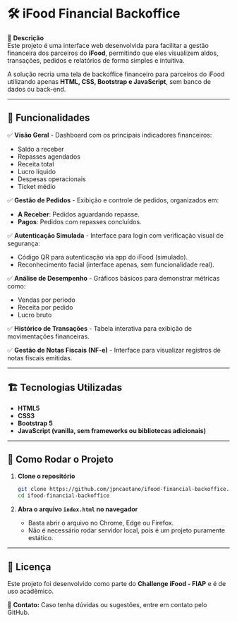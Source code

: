 # 🛠️ iFood Financial Backoffice  

📌 **Descrição**  
Este projeto é uma interface web desenvolvida para facilitar a gestão financeira dos parceiros do **iFood**, permitindo que eles visualizem aldos, transações, pedidos e relatórios de forma simples e intuitiva.  

A solução recria uma tela de backoffice financeiro para parceiros do iFood utilizando apenas **HTML, CSS, Bootstrap e JavaScript**, sem banco de dados ou back-end.  

---

## 🚀 Funcionalidades  

✅ **Visão Geral** - Dashboard com os principais indicadores financeiros:  
  - Saldo a receber  
  - Repasses agendados  
  - Receita total  
  - Lucro líquido  
  - Despesas operacionais  
  - Ticket médio  

✅ **Gestão de Pedidos** - Exibição e controle de pedidos, organizados em:  
  - **A Receber**: Pedidos aguardando repasse.  
  - **Pagos**: Pedidos com repasses concluídos.  

✅ **Autenticação Simulada** - Interface para login com verificação visual de segurança:  
  - Código QR para autenticação via app do iFood (simulado).  
  - Reconhecimento facial (interface apenas, sem funcionalidade real).  

✅ **Análise de Desempenho** - Gráficos básicos para demonstrar métricas como:  
  - Vendas por período  
  - Receita por pedido  
  - Lucro bruto  

✅ **Histórico de Transações** - Tabela interativa para exibição de movimentações financeiras.  

✅ **Gestão de Notas Fiscais (NF-e)** - Interface para visualizar registros de notas fiscais emitidas.  

---

## 🏗️ Tecnologias Utilizadas  

- **HTML5**  
- **CSS3**  
- **Bootstrap 5**  
- **JavaScript (vanilla, sem frameworks ou bibliotecas adicionais)**  

---

## 🔧 Como Rodar o Projeto  

1. **Clone o repositório**  
   ```sh
   git clone https://github.com/jpncaetano/ifood-financial-backoffice.git
   cd ifood-financial-backoffice
   ```

2. **Abra o arquivo `index.html` no navegador**  
   - Basta abrir o arquivo no Chrome, Edge ou Firefox.  
   - Não é necessário rodar servidor local, pois é um projeto puramente estático.  

---

## 📜 Licença  

Este projeto foi desenvolvido como parte do **Challenge iFood - FIAP** e é de uso acadêmico.  

📩 **Contato:** Caso tenha dúvidas ou sugestões, entre em contato pelo GitHub.  
